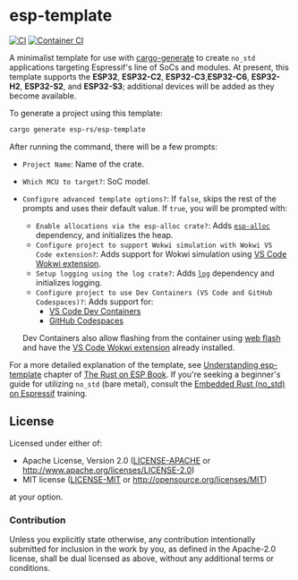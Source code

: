 # esp-template
[![CI](https://github.com/esp-rs/esp-template/actions/workflows/ci.yml/badge.svg)](https://github.com/esp-rs/esp-template/actions/workflows/ci.yml)
[![Container CI](https://github.com/esp-rs/esp-template/actions/workflows/ci_docker.yml/badge.svg)](https://github.com/esp-rs/esp-template/actions/workflows/ci_docker.yml)

A minimalist template for use with [cargo-generate] to create `no_std` applications targeting Espressif's line of SoCs and modules. At present, this template supports the **ESP32**, **ESP32-C2**, **ESP32-C3**,**ESP32-C6**, **ESP32-H2**, **ESP32-S2**, and **ESP32-S3**; additional devices will be added as they become available.

To generate a project using this template:

```bash
cargo generate esp-rs/esp-template
```

After running the command, there will be a few prompts:
- `Project Name`: Name of the crate.
- `Which MCU to target?`: SoC model.
- `Configure advanced template options?`: If `false`, skips the rest of the prompts and uses their default value. If `true`, you will be prompted with:
  - `Enable allocations via the esp-alloc crate?`: Adds [`esp-alloc`] dependency, and initializes the heap.
  - `Configure project to support Wokwi simulation with Wokwi VS Code extension?`: Adds support for Wokwi simulation using [VS Code Wokwi extension].
  - `Setup logging using the log crate?`: Adds [`log`] dependency and initializes logging.
  - `Configure project to use Dev Containers (VS Code and GitHub Codespaces)?`: Adds support for:
     -  [VS Code Dev Containers]
     -  [GitHub Codespaces]

   Dev Containers also allow flashing from the container using [web flash] and have the [VS Code Wokwi extension] already installed.

For a more detailed explanation of the template, see [Understanding esp-template] chapter of [The Rust on ESP Book]. If you're seeking a beginner's guide for utilizing `no_std` (bare metal), consult the [Embedded Rust (no_std) on Espressif][no_std-training] training.

[cargo-generate]: https://github.com/cargo-generate/cargo-generate
[`esp-alloc`]: https://github.com/esp-rs/esp-alloc
[VS Code Dev Containers]: https://code.visualstudio.com/docs/remote/containers#_quick-start-open-an-existing-folder-in-a-container
[GitHub Codespaces]: https://docs.github.com/en/codespaces/developing-in-codespaces/creating-a-codespace
[Wokwi simulator]: https://wokwi.com/
[VS Code Wokwi extension]: https://marketplace.visualstudio.com/items?itemName=wokwi.wokwi-vscode
[web flash]: https://github.com/bjoernQ/esp-web-flash-server
[Understanding esp-template]: https://esp-rs.github.io/book/writing-your-own-application/generate-project/esp-template.html
[The Rust on ESP Book]: https://esp-rs.github.io/book/
[`log`]: https://docs.rs/log/latest/log/
[no_std-training]: https://esp-rs.github.io/no_std-training/

## License

Licensed under either of:

- Apache License, Version 2.0 ([LICENSE-APACHE](LICENSE-APACHE) or http://www.apache.org/licenses/LICENSE-2.0)
- MIT license ([LICENSE-MIT](LICENSE-MIT) or http://opensource.org/licenses/MIT)

at your option.

### Contribution

Unless you explicitly state otherwise, any contribution intentionally submitted for inclusion in
the work by you, as defined in the Apache-2.0 license, shall be dual licensed as above, without
any additional terms or conditions.
